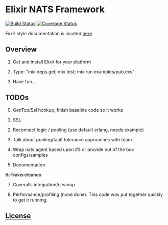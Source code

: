 # Elixir NATS Framework
[![Build Status](https://travis-ci.com/nats-io/elixir-nats.svg?token=1fr9zyyTUsvtF9yMNgaJ&branch=master)](https://travis-ci.com/nats-io/elixir-nats)
[![Coverage Status](https://coveralls.io/repos/nats-io/elixir-nats/badge.svg?branch=master&service=github)](https://coveralls.io/github/nats-io/elixir-nats?branch=master)

_Elixir style_ documentation is located [here](doc/index.html)

## Overview

1. Get and install Elixir for your platform

2. Type: "mix deps.get; mix test; mix run examples/pub.exs"

3. Have fun...

## TODOs

0. GenTcp/Ssl hookup, finish baseline code so it works

1. SSL

2. Reconnect logic / pooling (use default erlang, needs example)

3. Talk about pooling/fault tolerance approaches with team

4. Wrap nats agent based upon #3 or provide out of the box configs/samples

5. Documentation

~~6. Travis cleanup~~

7. Coveralls integration/cleanup

8. Performance/profiling (none done). This code was put together quickly to get it running.

## [License](./LICENSE)
